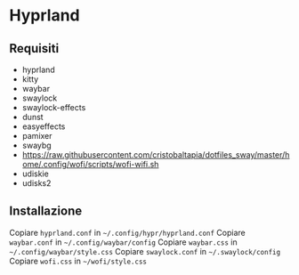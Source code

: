# Hyprland

## Requisiti

* hyprland
* kitty
* waybar
* swaylock
* swaylock-effects
* dunst
* easyeffects
* pamixer
* swaybg
* https://raw.githubusercontent.com/cristobaltapia/dotfiles_sway/master/home/.config/wofi/scripts/wofi-wifi.sh
* udiskie
* udisks2

## Installazione

Copiare `hyprland.conf` in `~/.config/hypr/hyprland.conf`
Copiare `waybar.conf` in `~/.config/waybar/config`
Copiare `waybar.css` in `~/.config/waybar/style.css`
Copiare `swaylock.conf` in `~/.swaylock/config`
Copiare `wofi.css` in `~/wofi/style.css`

